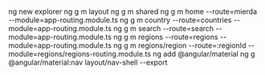 ng new explorer
ng g m layout
ng g m shared
ng g m home --route=mierda --module=app-routing.module.ts
ng g m country --route=countries --module=app-routing.module.ts
ng g m search --route=search --module=app-routing.module.ts
ng g m regions --route=regions --module=app-routing.module.ts
ng g m regions/region --route=:regionId --module=regions/regions-routing.module.ts
ng add @angular/material
ng g @angular/material:nav layout/nav-shell --export